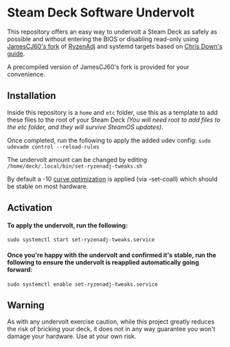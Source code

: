# Steam Deck Software Undervolt
This repository offers an easy way to undervolt a Steam Deck as safely as possible and without entering the BIOS or disabling read-only using [JamesCJ60's fork](https://github.com/JamesCJ60/RyzenAdj) of [RyzenAdj](https://github.com/FlyGoat/RyzenAdj) and systemd targets based on  [Chris Down's guide](https://chrisdown.name/2017/10/29/adding-power-related-targets-to-systemd.html). 

A precompiled version of JamesCJ60's fork is provided for your convenience.

## Installation

Inside this repository is a `home` and `etc` folder, use this as a template to add these files to the root of your Steam Deck *(You will need root to add files to the etc folder, and they will survive SteamOS updates)*.

Once completed, run the following to apply the added udev config:
`sudo udevadm control --reload-rules`

The undervolt amount can be changed by editing `/home/deck/.local/bin/set-ryzenadj-tweaks.sh`

By default a -10 [curve optimization](https://www.amd.com/system/files/documents/faq-curve-optimizer.pdf) is applied (via -set-coall) which should be stable on most hardware.

## Activation

#### To apply the undervolt, run the following:
`sudo systemctl start set-ryzenadj-tweaks.service`

#### Once you're happy with the undervolt and confirmed it's stable, run the following to ensure the undervolt is reapplied automatically going forward:
`sudo systemctl enable set-ryzenadj-tweaks.service`

## Warning

As with any undervolt exercise caution, while this project greatly reduces the risk of bricking your deck, it does not in any way guarantee you won't damage your hardware. Use at your own risk.
